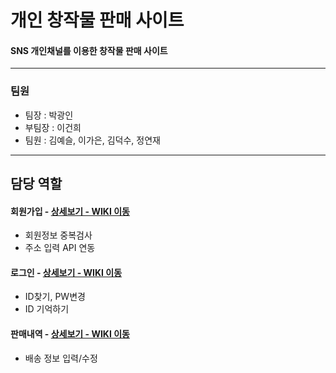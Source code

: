 # 개인 창작물 판매 사이트

#### SNS 개인채널를 이용한 창작물 판매 사이트

-------------------------------------------

### 팀원
 - 팀장 : 박광인
 - 부팀장 : 이건희
 - 팀원 : 김예슬, 이가은, 김덕수, 정연재

-------------------------------------------

## 담당 역할
#### 회원가입 - <a href="https://github.com/decoy8080/pandang/wiki/%ED%9A%8C%EC%9B%90%EA%B0%80%EC%9E%85" >상세보기 - WIKI 이동</a>
- 회원정보 중복검사
- 주소 입력 API 연동

#### 로그인 - <a href="https://github.com/decoy8080/pandang/wiki/%EB%A1%9C%EA%B7%B8%EC%9D%B8" >상세보기 - WIKI 이동</a>
- ID찾기, PW변경
- ID 기억하기

#### 판매내역 - <a href="https://github.com/decoy8080/pandang/wiki/%ED%8C%90%EB%A7%A4%EB%82%B4%EC%97%AD" >상세보기 - WIKI 이동</a>
- 배송 정보 입력/수정
